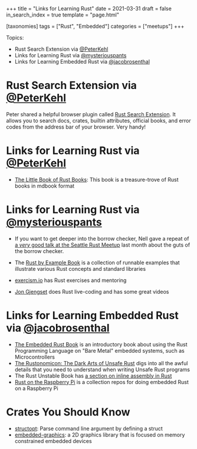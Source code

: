 +++
title = "Links for Learning Rust"
date = 2021-03-31
draft = false
in_search_index = true
template = "page.html"

[taxonomies] 
tags = ["Rust", "Embedded"]
categories = ["meetups"]
+++

Topics:

- Rust Search Extension via [@PeterKehl](https://github.com/peter-kehl)
- Links for Learning Rust via [@mysteriouspants](https://github.com/mysteriouspants)
- Links for Learning Embedded Rust via [@jacobrosenthal](https://github.com/jacobrosenthal)

<!-- more -->

# Rust Search Extension via [@PeterKehl](https://github.com/peter-kehl)

Peter shared a helpful browser plugin called [Rust Search Extension](https://rust.extension.sh/). It allows you to search docs, crates, builtin attributes, official books, and error codes from the address bar of your browser. Very handy!

# Links for Learning Rust via [@PeterKehl](https://github.com/peter-kehl)

- [The Little Book of Rust Books](https://lborb.github.io/book): This book is a treasure-trove of Rust books in mdbook format

# Links for Learning Rust via [@mysteriouspants](https://github.com/mysteriouspants)

- If you want to get deeper into the borrow checker, Nell gave a repeat of [a _very_ good talk at the Seattle Rust Meetup](https://www.youtube.com/watch?v=knhpe5IUnlE) last month about the guts of the borrow checker.

- The [Rust by Example Book](https://doc.rust-lang.org/rust-by-example/) is a collection of runnable examples that illustrate various Rust concepts and standard libraries

- [exercism.io](https://exercism.io) has Rust exercises and mentoring

- [Jon Gjengset](https://twitter.com/jonhoo) does Rust live-coding and has some great videos

# Links for Learning Embedded Rust via [@jacobrosenthal](https://github.com/jacobrosenthal)

- [The Embedded Rust Book](https://docs.rust-embedded.org/book/) is an introductory book about using the Rust Programming Language on "Bare Metal" embedded systems, such as Microcontrollers
- [The Rustonomicon: The Dark Arts of Unsafe Rust](https://doc.rust-lang.org/nomicon/) digs into all the awful details that you need to understand when writing Unsafe Rust programs
- The Rust Unstable Book has [a section on inline assembly in Rust](https://doc.rust-lang.org/nightly/unstable-book/library-features/asm.html)
- [Rust on the Raspberry Pi](https://github.com/rp-rs) is a collection repos for doing embedded Rust on a Raspberry Pi

# Crates You Should Know

- [structopt](https://crates.io/crates/structopt): Parse command line argument by defining a struct
- [embedded-graphics](https://crates.io/crates/embedded-graphics): a 2D graphics library that is focused on memory constrained embedded devices
